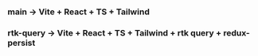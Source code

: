 ### main -> Vite + React + TS + Tailwind

### rtk-query -> Vite + React + TS + Tailwind + rtk query + redux-persist
